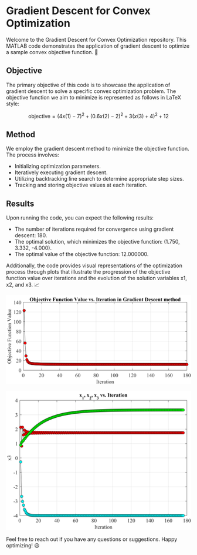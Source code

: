 # Gradient Descent for Convex Optimization

Welcome to the Gradient Descent for Convex Optimization repository. This MATLAB code demonstrates the application of gradient descent to optimize a sample convex objective function. 🚀

## Objective

The primary objective of this code is to showcase the application of gradient descent to solve a specific convex optimization problem. The objective function we aim to minimize is represented as follows in LaTeX style:

$$
\displaystyle \text{objective} = (4x(1) - 7)^2 + (0.6x(2) - 2)^2 + 3(x(3) + 4)^2 + 12
$$

## Method

We employ the gradient descent method to minimize the objective function. The process involves:

- Initializing optimization parameters.
- Iteratively executing gradient descent.
- Utilizing backtracking line search to determine appropriate step sizes.
- Tracking and storing objective values at each iteration.

## Results

Upon running the code, you can expect the following results:

- The number of iterations required for convergence using gradient descent: 180.
- The optimal solution, which minimizes the objective function: (1.750, 3.332, -4.000).
- The optimal value of the objective function: 12.000000.

Additionally, the code provides visual representations of the optimization process through plots that illustrate the progression of the objective function value over iterations and the evolution of the solution variables x1, x2, and x3. 📈

![Result Image 1](https://github.com/MoeinSarbandi/ControlEngineeringCode/blob/main/Optimization-with-Gradient-Descent/obj.png)

![Result Image 2](https://github.com/MoeinSarbandi/ControlEngineeringCode/blob/main/Optimization-with-Gradient-Descent/xs.png)

Feel free to reach out if you have any questions or suggestions. Happy optimizing! 😃
